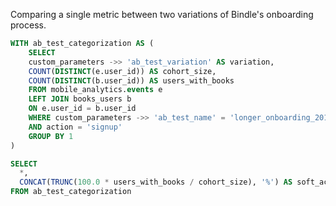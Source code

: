 Comparing a single metric between two variations of Bindle's onboarding process.

```sql
WITH ab_test_categorization AS (
	SELECT
	custom_parameters ->> 'ab_test_variation' AS variation,
	COUNT(DISTINCT(e.user_id)) AS cohort_size,
	COUNT(DISTINCT(b.user_id)) AS users_with_books
	FROM mobile_analytics.events e
	LEFT JOIN books_users b
	ON e.user_id = b.user_id
	WHERE custom_parameters ->> 'ab_test_name' = 'longer_onboarding_201803'
	AND action = 'signup'
	GROUP BY 1
)

SELECT
  *,
  CONCAT(TRUNC(100.0 * users_with_books / cohort_size), '%') AS soft_activation_rate
FROM ab_test_categorization
```